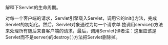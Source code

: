 解释下Servlet的生命周期。

对每一个客户端的请求，Servlet引擎载入Servlet，调用它的init()方法，完成Servlet的初始化。然后，Servlet对象通过为每一个请求单
独调用service()方法来处理所有随后来自客户端的请求，最后，调用Servlet(译者注：这里应该是Servlet而不是server)的destroy(
)方法把Servlet删除掉。
